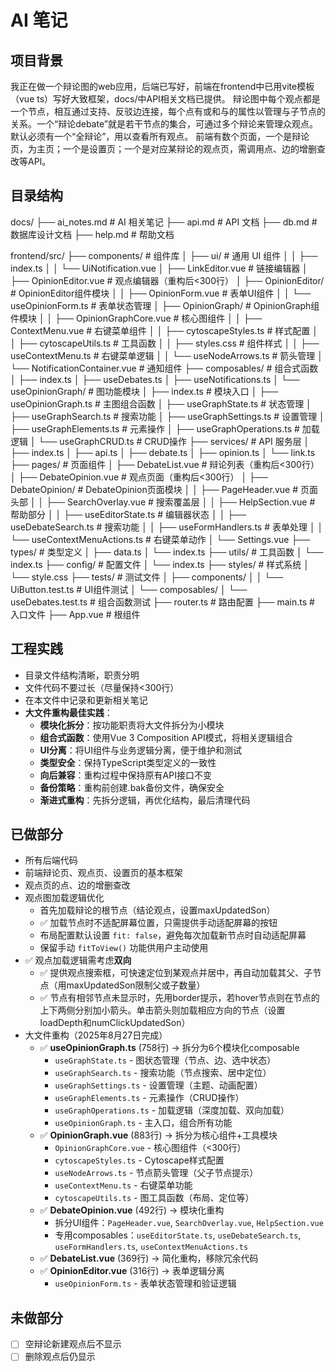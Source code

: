 # AI 笔记
## 项目背景
我正在做一个辩论图的web应用，后端已写好，前端在frontend中已用vite模板（vue ts）写好大致框架，docs/中API相关文档已提供。
辩论图中每个观点都是一个节点，相互通过支持、反驳边连接，每个点有或和与的属性以管理与子节点的关系。一个“辩论debate”就是若干节点的集合，可通过多个辩论来管理众观点。默认必须有一个“全辩论”，用以查看所有观点。
前端有数个页面，一个是辩论页，为主页；一个是设置页；一个是对应某辩论的观点页，需调用点、边的增删查改等API。

## 目录结构
docs/
├── ai_notes.md    # AI 相关笔记
├── api.md         # API 文档
├── db.md          # 数据库设计文档
├── help.md        # 帮助文档

frontend/src/
├── components/          # 组件库
│   ├── ui/             # 通用 UI 组件
│   │   ├── index.ts
│   │   └── UiNotification.vue
│   ├── LinkEditor.vue   # 链接编辑器
│   ├── OpinionEditor.vue # 观点编辑器（重构后<300行）
│   ├── OpinionEditor/   # OpinionEditor组件模块
│   │   ├── OpinionForm.vue      # 表单UI组件
│   │   └── useOpinionForm.ts    # 表单状态管理
│   ├── OpinionGraph/    # OpinionGraph组件模块
│   │   ├── OpinionGraphCore.vue # 核心图组件
│   │   ├── ContextMenu.vue      # 右键菜单组件
│   │   ├── cytoscapeStyles.ts   # 样式配置
│   │   ├── cytoscapeUtils.ts    # 工具函数
│   │   ├── styles.css           # 组件样式
│   │   ├── useContextMenu.ts    # 右键菜单逻辑
│   │   └── useNodeArrows.ts     # 箭头管理
│   └── NotificationContainer.vue # 通知组件
├── composables/         # 组合式函数
│   ├── index.ts
│   ├── useDebates.ts
│   ├── useNotifications.ts
│   └── useOpinionGraph/ # 图功能模块
│       ├── index.ts                 # 模块入口
│       ├── useOpinionGraph.ts       # 主图组合函数
│       ├── useGraphState.ts         # 状态管理
│       ├── useGraphSearch.ts        # 搜索功能
│       ├── useGraphSettings.ts      # 设置管理
│       ├── useGraphElements.ts      # 元素操作
│       ├── useGraphOperations.ts    # 加载逻辑
│       └── useGraphCRUD.ts          # CRUD操作
├── services/            # API 服务层
│   ├── index.ts
│   ├── api.ts
│   ├── debate.ts
│   ├── opinion.ts
│   └── link.ts
├── pages/               # 页面组件
│   ├── DebateList.vue   # 辩论列表（重构后<300行）
│   ├── DebateOpinion.vue # 观点页面（重构后<300行）
│   ├── DebateOpinion/   # DebateOpinion页面模块
│   │   ├── PageHeader.vue        # 页面头部
│   │   ├── SearchOverlay.vue     # 搜索覆盖层
│   │   ├── HelpSection.vue       # 帮助部分
│   │   ├── useEditorState.ts     # 编辑器状态
│   │   ├── useDebateSearch.ts    # 搜索功能
│   │   ├── useFormHandlers.ts    # 表单处理
│   │   └── useContextMenuActions.ts # 右键菜单动作
│   └── Settings.vue
├── types/               # 类型定义
│   ├── data.ts
│   └── index.ts
├── utils/               # 工具函数
│   └── index.ts
├── config/              # 配置文件
│   └── index.ts
├── styles/              # 样式系统
│   └── style.css
├── tests/               # 测试文件
│   ├── components/
│   │   └── UiButton.test.ts      # UI组件测试
│   └── composables/
│       └── useDebates.test.ts    # 组合函数测试
├── router.ts        # 路由配置
├── main.ts          # 入口文件
├── App.vue          # 根组件

## 工程实践
- 目录文件结构清晰，职责分明
- 文件代码不要过长（尽量保持<300行）
- 在本文件中记录和更新相关笔记
- **大文件重构最佳实践**：
    - **模块化拆分**：按功能职责将大文件拆分为小模块
    - **组合式函数**：使用Vue 3 Composition API模式，将相关逻辑组合
    - **UI分离**：将UI组件与业务逻辑分离，便于维护和测试  
    - **类型安全**：保持TypeScript类型定义的一致性
    - **向后兼容**：重构过程中保持原有API接口不变
    - **备份策略**：重构前创建.bak备份文件，确保安全
    - **渐进式重构**：先拆分逻辑，再优化结构，最后清理代码

## 已做部分
- 所有后端代码
- 前端辩论页、观点页、设置页的基本框架
- 观点页的点、边的增删查改
- 观点图加载逻辑优化
    - 首先加载辩论的根节点（结论观点，设置maxUpdatedSon）
    - ✅ 加载节点时不适配屏幕位置，只需提供手动适配屏幕的按钮
    - 布局配置默认设置 `fit: false`，避免每次加载新节点时自动适配屏幕
    - 保留手动 `fitToView()` 功能供用户主动使用
- ✅ 观点加载逻辑需考虑**双向**
    - ✅ 提供观点搜索框，可快速定位到某观点并居中，再自动加载其父、子节点（用maxUpdatedSon限制父或子数量）
    - ✅ 节点有相邻节点未显示时，先用border提示，若hover节点则在节点的上下两侧分别加小箭头。单击箭头则加载相应方向的节点（设置loadDepth和numClickUpdatedSon）
- 大文件重构（2025年8月27日完成）
    - ✅ **useOpinionGraph.ts** (758行) → 拆分为6个模块化composable
        - `useGraphState.ts` - 图状态管理（节点、边、选中状态）
        - `useGraphSearch.ts` - 搜索功能（节点搜索、居中定位）
        - `useGraphSettings.ts` - 设置管理（主题、动画配置）
        - `useGraphElements.ts` - 元素操作（CRUD操作）
        - `useGraphOperations.ts` - 加载逻辑（深度加载、双向加载）
        - `useOpinionGraph.ts` - 主入口，组合所有功能
    - ✅ **OpinionGraph.vue** (883行) → 拆分为核心组件+工具模块
        - `OpinionGraphCore.vue` - 核心图组件（<300行）
        - `cytoscapeStyles.ts` - Cytoscape样式配置
        - `useNodeArrows.ts` - 节点箭头管理（父子节点提示）
        - `useContextMenu.ts` - 右键菜单功能
        - `cytoscapeUtils.ts` - 图工具函数（布局、定位等）
    - ✅ **DebateOpinion.vue** (492行) → 模块化重构
        - 拆分UI组件：`PageHeader.vue`, `SearchOverlay.vue`, `HelpSection.vue`
        - 专用composables：`useEditorState.ts`, `useDebateSearch.ts`, `useFormHandlers.ts`, `useContextMenuActions.ts`
    - ✅ **DebateList.vue** (369行) → 简化重构，移除冗余代码
    - ✅ **OpinionEditor.vue** (316行) → 表单逻辑分离
        - `useOpinionForm.ts` - 表单状态管理和验证逻辑

## 未做部分
- [ ] 空辩论新建观点后不显示
- [ ] 删除观点后仍显示